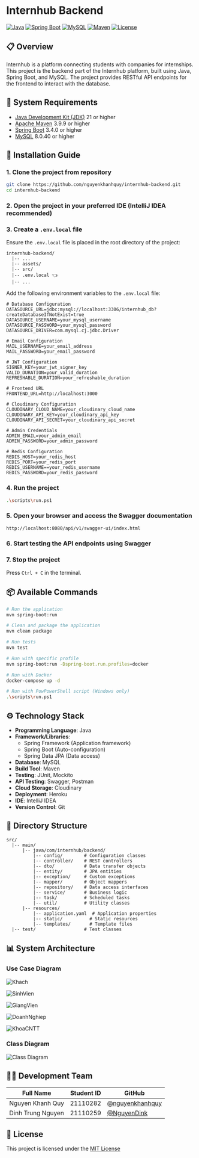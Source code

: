 # Internhub Backend

[![Java](https://img.shields.io/badge/Java-21-orange.svg)](https://www.oracle.com/java/technologies/downloads/)
[![Spring Boot](https://img.shields.io/badge/Spring_Boot-3.4.0-green.svg)](https://spring.io/projects/spring-boot)
[![MySQL](https://img.shields.io/badge/MySQL-8.0.40-blue.svg)](https://dev.mysql.com/downloads/mysql/)
[![Maven](https://img.shields.io/badge/Maven-3.9.9-red.svg)](https://maven.apache.org/download.cgi)
[![License](https://img.shields.io/badge/License-MIT-green.svg)](/LICENSE)

## 📋 Overview

Internhub is a platform connecting students with companies for internships. This project is the backend part of the Internhub platform, built using Java, Spring Boot, and MySQL. The project provides RESTful API endpoints for the frontend to interact with the database.

## 🔧 System Requirements

- [Java Development Kit (JDK)](https://www.oracle.com/java/technologies/downloads/) 21 or higher
- [Apache Maven](https://maven.apache.org/download.cgi) 3.9.9 or higher
- [Spring Boot](https://spring.io/projects/spring-boot) 3.4.0 or higher
- [MySQL](https://dev.mysql.com/downloads/mysql/) 8.0.40 or higher

## 🚀 Installation Guide

### 1. Clone the project from repository

```sh
git clone https://github.com/nguyenkhanhquy/internhub-backend.git
cd internhub-backend
```

### 2. Open the project in your preferred IDE (IntelliJ IDEA recommended)

### 3. Create a `.env.local` file

Ensure the `.env.local` file is placed in the root directory of the project:

```plaintext
internhub-backend/
  |-- ...
  |-- assets/
  |-- src/
  |-- .env.local 👈
  |-- ...
```

Add the following environment variables to the `.env.local` file:

```plaintext
# Database Configuration
DATASOURCE_URL=jdbc:mysql://localhost:3306/internhub_db?createDatabaseIfNotExist=true
DATASOURCE_USERNAME=your_mysql_username
DATASOURCE_PASSWORD=your_mysql_password
DATASOURCE_DRIVER=com.mysql.cj.jdbc.Driver

# Email Configuration
MAIL_USERNAME=your_email_address
MAIL_PASSWORD=your_email_password

# JWT Configuration
SIGNER_KEY=your_jwt_signer_key
VALID_DURATION=your_valid_duration
REFRESHABLE_DURATION=your_refreshable_duration

# Frontend URL
FRONTEND_URL=http://localhost:3000

# Cloudinary Configuration
CLOUDINARY_CLOUD_NAME=your_cloudinary_cloud_name
CLOUDINARY_API_KEY=your_cloudinary_api_key
CLOUDINARY_API_SECRET=your_cloudinary_api_secret

# Admin Credentials
ADMIN_EMAIL=your_admin_email
ADMIN_PASSWORD=your_admin_password

# Redis Configuration
REDIS_HOST=your_redis_host
REDIS_PORT=your_redis_port
REDIS_USERNAME==your_redis_username
REDIS_PASSWORD=your_redis_password
```

### 4. Run the project

```sh
.\scripts\run.ps1
```

### 5. Open your browser and access the Swagger documentation

```plaintext
http://localhost:8080/api/v1/swagger-ui/index.html
```

### 6. Start testing the API endpoints using Swagger

### 7. Stop the project

Press `Ctrl + C` in the terminal.

## 📦 Available Commands

```sh
# Run the application
mvn spring-boot:run

# Clean and package the application
mvn clean package

# Run tests
mvn test

# Run with specific profile
mvn spring-boot:run -Dspring-boot.run.profiles=docker

# Run with Docker
docker-compose up -d

# Run with PowPowerShell script (Windows only)
.\scripts\run.ps1
```

## ⚙️ Technology Stack

- **Programming Language**: Java
- **Framework/Libraries**:
  - Spring Framework (Application framework)
  - Spring Boot (Auto-configuration)
  - Spring Data JPA (Data access)
- **Database**: MySQL
- **Build Tool**: Maven
- **Testing**: JUnit, Mockito
- **API Testing**: Swagger, Postman
- **Cloud Storage**: Cloudinary
- **Deployment**: Heroku
- **IDE**: IntelliJ IDEA
- **Version Control**: Git

## 📁 Directory Structure

```plaintext
src/
  |-- main/
      |-- java/com/internhub/backend/
          |-- config/        # Configuration classes
          |-- controller/    # REST controllers
          |-- dto/           # Data transfer objects
          |-- entity/        # JPA entities
          |-- exception/     # Custom exceptions
          |-- mapper/        # Object mappers
          |-- repository/    # Data access interfaces
          |-- service/       # Business logic
          |-- task/          # Scheduled tasks
          |-- util/          # Utility classes
      |-- resources/
          |-- application.yaml  # Application properties
          |-- static/          # Static resources
          |-- templates/       # Template files
  |-- test/                  # Test classes
```

## 📊 System Architecture

### Use Case Diagram

![Khach](/docs/diagrams/Khach.png)

![SinhVien](/docs/diagrams/SinhVien.png)

![GiangVien](/docs/diagrams/GiangVien.png)

![DoanhNghiep](/docs/diagrams/DoanhNghiep.png)

![KhoaCNTT](/docs/diagrams/KhoaCNTT.png)

### Class Diagram

![Class Diagram](/docs/diagrams/ClassDiagram.png)

## 👨‍💻 Development Team

| Full Name         | Student ID | GitHub                                               |
|-------------------|------------|------------------------------------------------------|
| Nguyen Khanh Quy  | 21110282   | [@nguyenkhanhquy](https://github.com/nguyenkhanhquy) |
| Dinh Trung Nguyen | 21110259   | [@NguyenDink](https://github.com/NguyenDink)         |

## 📄 License

This project is licensed under the [MIT License](/LICENSE)
